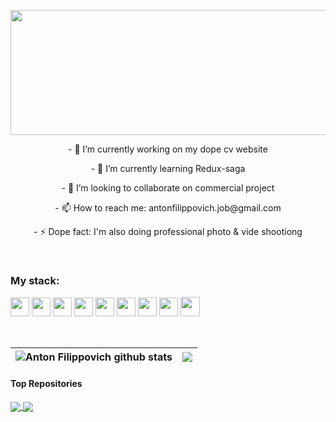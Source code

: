  <p align="center"><img width="800" height="200px" align="center" src="https://user-images.githubusercontent.com/72185618/162569646-3957bef2-1e82-4c43-94fa-f7c7c8ae3449.gif" /></p>



<!-- ### <p align="center">I'm a self-taught passionate FullStack developer from Minsk 🏙 </p> -->
<p align="center">- 🔭 I’m currently working on my dope cv website</p>
<p align="center">- 🌱 I’m currently learning Redux-saga</p>
<p align="center">- 👯 I’m looking to collaborate on commercial project</p>
<p align="center">- 📫 How to reach me: antonfilippovich.job@gmail.com</p>
<p align="center">- ⚡ Dope fact: I'm also doing professional photo & vide shootiong</p>


<!--
**About me**
- 🤔 I’m looking for help with ...
- 💬 Ask me about ...
- 📫 How to reach me: ...
- 😄 Pronouns: ...
- 
-->

<br/>

### My stack:

<code><img height="30" src="https://upload.wikimedia.org/wikipedia/commons/thumb/6/6a/JavaScript-logo.png/240px-JavaScript-logo.png"></code>
<code><img height="30" src="https://upload.wikimedia.org/wikipedia/commons/thumb/4/4c/Typescript_logo_2020.svg/1024px-Typescript_logo_2020.svg.png"></code>
<code><img height="30" src="https://brandslogos.com/wp-content/uploads/images/react-logo-vector.svg"></code>
<code><img height="30" src="https://seeklogo.com/images/R/redux-logo-9CA6836C12-seeklogo.com.png"></code>
<code><img height="30" src="https://cdn-icons-png.flaticon.com/512/5968/5968322.png"></code>
<code><img height="30" src="https://expressjs.com/images/express-facebook-share.png"></code>
<code><img height="30" src="https://upload.wikimedia.org/wikipedia/commons/2/29/Postgresql_elephant.svg"></code>
<code><img height="30" src="https://i.pinimg.com/originals/c5/73/49/c57349d1de8e1834c3d93a2e8f9ef615.png"></code>
<code><img height="31" src="https://w7.pngwing.com/pngs/431/965/png-transparent-figma-designer-computer-icons-material-design-design-rectangle-poster-logo.png"></code>

<br/>

| <img align="center" src="https://github-readme-stats.vercel.app/api?username=antonfilka&show_icons=true&include_all_commits=true&theme=buefy&hide_border=true" alt="Anton Filippovich github stats" /> | <img align="center" src="https://github-readme-stats.vercel.app/api/top-langs/?username=antonfilka&layout=compact&theme=buefy&hide_border=true" /> |
| ------------- | ------------- |

#### Top Repositories

<a href="https://github.com/antonfilka/dynamic-form-manager">
  <img align="center" src="https://github-readme-stats.vercel.app/api/pin/?username=antonfilka&repo=dynamic-form-manager&theme=buefy" />
</a>
<a href="https://github.com/antonfilka/react-spring-page">
  <img align="center" src="https://github-readme-stats.vercel.app/api/pin/?username=antonfilka&repo=react-spring-page&theme=buefy" />
</a>

<br />
<br />

